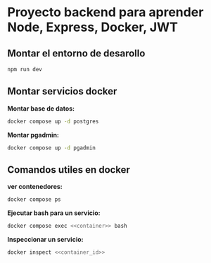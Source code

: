 # Proyecto backend para aprender Node, Express, Docker, JWT


## Montar el entorno de desarollo

```bash
npm run dev
```

## Montar servicios docker

<b> Montar base de datos: </b>

```bash
docker compose up -d postgres
```

<b> Montar pgadmin: </b>

```bash
docker compose up -d pgadmin
```



## Comandos utiles en docker

<b> ver contenedores: </b>

```bash
docker compose ps
```

<b> Ejecutar bash para un servicio: </b>

```bash
docker compose exec <<container>> bash
```

<b> Inspeccionar un servicio: </b>

```bash
docker inspect <<container_id>> 
```

